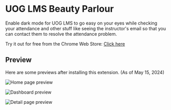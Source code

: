 # UOG LMS Beauty Parlour

Enable dark mode for UOG LMS to go easy on your eyes while checking your attendance and other stuff like seeing the instructor's email so that you can contact them to resolve the attendance problem.

Try it out for free from the Chrome Web Store: [Click here](https://chromewebstore.google.com/detail/uog-lms-beauty-parlour/heigejlnmahflfjljmcmepehpdnlohcg)

## Preview

Here are some previews after installing this extension. (As of May 15, 2024)

![Home page preview](https://lh3.googleusercontent.com/cZwQbwU6ve8umruFRe2WeAV8gz6DWHVKrq-KZsZnF2TR4PG-PApYLv-ibl4rGsAoXghq5NADD4DzWmD2UnX1hEJk=s1280-w1280-h800)

![Dashboard preview](https://lh3.googleusercontent.com/h9naZ-qVHjBkrU6z_S_erDYnW-JU7ATwS8qzNJjH5EHAth_jmIc7JfDnIksg9BlYWI8Of8dN6YMNwRn2hL7cqbD1=s1280-w1280-h800)

![Detail page preview](https://lh3.googleusercontent.com/_g8d6IqFpTA53zuzC1SBqv-mAqwX_g3eMox_cqDf3eQeOPRzGOF3tz3KZkj3zdVRYvzQrvJRJRkOXwkKT55JZi7XQw=s1280-w1280-h800)
